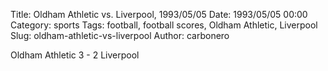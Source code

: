 Title: Oldham Athletic vs. Liverpool, 1993/05/05
Date: 1993/05/05 00:00
Category: sports
Tags: football, football scores, Oldham Athletic, Liverpool
Slug: oldham-athletic-vs-liverpool
Author: carbonero


Oldham Athletic 3 - 2 Liverpool
